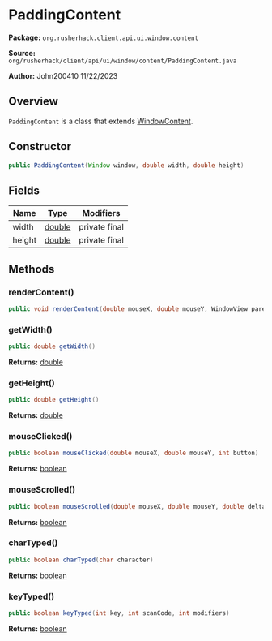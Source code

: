 # PaddingContent

**Package:** `org.rusherhack.client.api.ui.window.content`

**Source:** `org/rusherhack/client/api/ui/window/content/PaddingContent.java`

**Author:** John200410 11/22/2023



## Overview

`PaddingContent` is a class that extends [WindowContent](/client/api/ui/window/content/WindowContent.md).

## Constructor

```java
public PaddingContent(Window window, double width, double height)
```

## Fields

| Name | Type | Modifiers |
|------|------|----------|
| width | [double](https://docs.oracle.com/en/java/javase/21/docs/api/java.base/java/lang/Double.html) | private final |
| height | [double](https://docs.oracle.com/en/java/javase/21/docs/api/java.base/java/lang/Double.html) | private final |


## Methods

### renderContent()

```java
public void renderContent(double mouseX, double mouseY, WindowView parent)
```

### getWidth()

```java
public double getWidth()
```

**Returns:** [double](https://docs.oracle.com/en/java/javase/21/docs/api/java.base/java/lang/Double.html)

### getHeight()

```java
public double getHeight()
```

**Returns:** [double](https://docs.oracle.com/en/java/javase/21/docs/api/java.base/java/lang/Double.html)

### mouseClicked()

```java
public boolean mouseClicked(double mouseX, double mouseY, int button)
```

**Returns:** [boolean](https://docs.oracle.com/en/java/javase/21/docs/api/java.base/java/lang/Boolean.html)

### mouseScrolled()

```java
public boolean mouseScrolled(double mouseX, double mouseY, double delta)
```

**Returns:** [boolean](https://docs.oracle.com/en/java/javase/21/docs/api/java.base/java/lang/Boolean.html)

### charTyped()

```java
public boolean charTyped(char character)
```

**Returns:** [boolean](https://docs.oracle.com/en/java/javase/21/docs/api/java.base/java/lang/Boolean.html)

### keyTyped()

```java
public boolean keyTyped(int key, int scanCode, int modifiers)
```

**Returns:** [boolean](https://docs.oracle.com/en/java/javase/21/docs/api/java.base/java/lang/Boolean.html)


